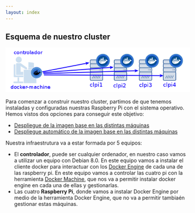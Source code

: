 ```yaml
---
layout: index
---
```


## Esquema de nuestro cluster

![docker](img/docker-machine.png)

Para comenzar a construir nuestro cluster, partimos de que tenemos instaladas y configuradas nuestras Raspberry Pi con el sistema operativo. Hemos vistos dos opciones para conseguir este objetivo:

* [Despliegue de la imagen base en las distintas máquinas](instalacion)
* [Despliegue automático de la imagen base en las distintas máquinas](automatico)

Nuestra infraestrutura va a estar formada por 5 equipos:

* El **controlador**, puede ser cualquier ordenador, en nuestro caso vamos a utilizar un equipo con Debian 8.0. En este equipo vamos a instalar el cliente docker para interactuar con los [Docker Engine](docker_engine) de cada una de las raspberry pi. En este equipo vamos a controlar las cuatro pi con la herramienta [Docker Machine](docker_machine), que nos va a permitir instalar docker engine en cada una de ellas y gestionarlas.
* Las cuatro **Raspberry Pi**, donde vamos a instalar Docker Engine por medio de la herramienta Docker Engine, que no va a permitir tambiaén gestionar estas máquinas.

